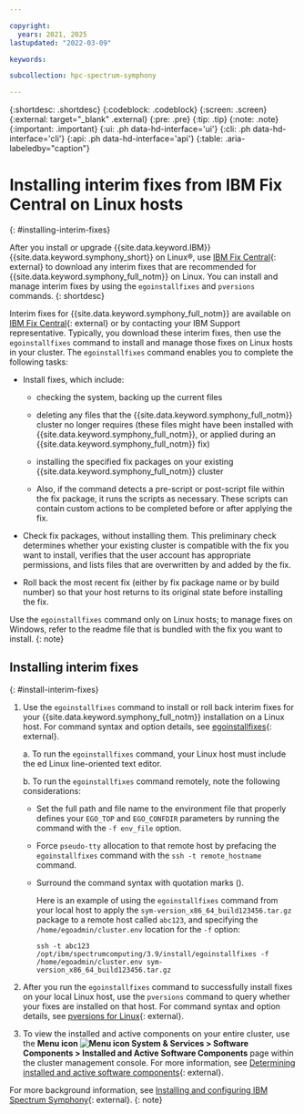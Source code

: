 ```yaml
---

copyright:
  years: 2021, 2025
lastupdated: "2022-03-09"

keywords:

subcollection: hpc-spectrum-symphony

---
```


{:shortdesc: .shortdesc}
{:codeblock: .codeblock}
{:screen: .screen}
{:external: target="_blank" .external}
{:pre: .pre}
{:tip: .tip}
{:note: .note}
{:important: .important}
{:ui: .ph data-hd-interface='ui'}
{:cli: .ph data-hd-interface='cli'}
{:api: .ph data-hd-interface='api'}
{:table: .aria-labeledby="caption"}

# Installing interim fixes from IBM Fix Central on Linux hosts
{: #installing-interim-fixes}

After you install or upgrade {{site.data.keyword.IBM}} {{site.data.keyword.symphony_short}} on Linux&reg;, use [IBM Fix Central](https://www.ibm.com/support/fixcentral/swg/selectFixes?parent=IBM%20Spectrum%20Computing&product=ibm/Other+software/IBM+Spectrum+Symphony&release=All&platform=All&function=all){: external} to download any interim fixes that are recommended for {{site.data.keyword.symphony_full_notm}} on Linux. You can install and manage interim fixes by using the ``egoinstallfixes`` and ``pversions`` commands.
{: shortdesc}

Interim fixes for {{site.data.keyword.symphony_full_notm}} are available on [IBM Fix Central](https://www.ibm.com/support/fixcentral/swg/selectFixes?parent=IBM%20Spectrum%20Computing&product=ibm/Other+software/IBM+Spectrum+Symphony&release=All&platform=All&function=all){: external} or by contacting your IBM Support representative. Typically, you download these interim fixes, then use the ``egoinstallfixes`` command to install and manage those fixes on Linux hosts in your cluster. The ``egoinstallfixes`` command enables you to complete the following tasks:

- Install fixes, which include:
    -  checking the system, backing up the current files

    -  deleting any files that the {{site.data.keyword.symphony_full_notm}} cluster no longer requires (these files might have been installed with {{site.data.keyword.symphony_full_notm}}, or applied during an {{site.data.keyword.symphony_full_notm}} fix)

    - installing the specified fix packages on your existing {{site.data.keyword.symphony_full_notm}} cluster

    - Also, if the command detects a pre-script or post-script file within the fix package, it runs the scripts as necessary. These scripts can contain custom actions to be completed before or after applying the fix.

- Check fix packages, without installing them. This preliminary check determines whether your existing cluster is compatible with the fix you want to install, verifies that the user account has appropriate permissions, and lists files that are overwritten by and added by the fix.

- Roll back the most recent fix (either by fix package name or by build number) so that your host returns to its original state before installing the fix.

Use the `egoinstallfixes` command only on Linux hosts; to manage fixes on Windows, refer to the readme file that is bundled with the fix you want to install.
{: note}

## Installing interim fixes
{: #install-interim-fixes}

1. Use the `egoinstallfixes` command to install or roll back interim fixes for your {{site.data.keyword.symphony_full_notm}} installation on a Linux host. For command syntax and option details, see [egoinstallfixes](https://www.ibm.com/docs/en/spectrum-symphony/7.3.2?topic=commands-egoinstallfixes){: external}.

    a. To run the `egoinstallfixes` command, your Linux host must include the ed Linux line-oriented text editor.

    b. To run the `egoinstallfixes` command remotely, note the following considerations:

    - Set the full path and file name to the environment file that properly defines your ``EGO_TOP`` and ``EGO_CONFDIR`` parameters by running the command with the ``-f env_file`` option.

    - Force ``pseudo-tty`` allocation to that remote host by prefacing the ``egoinstallfixes`` command with the ``ssh -t remote_hostname`` command.

    - Surround the command syntax with quotation marks ().

        Here is an example of using the ``egoinstallfixes`` command from your local host to apply the ``sym-version_x86_64_build123456.tar.gz`` package to a remote host called ``abc123``, and specifying the ``/home/egoadmin/cluster.env`` location for the ``-f`` option:

        ``ssh -t abc123 /opt/ibm/spectrumcomputing/3.9/install/egoinstallfixes -f /home/egoadmin/cluster.env sym-version_x86_64_build123456.tar.gz``

2. After you run the ``egoinstallfixes`` command to successfully install fixes on your local Linux host, use the ``pversions`` command to query whether your fixes are installed on that host. For command syntax and option details, see [pversions for Linux](https://www.ibm.com/docs/en/spectrum-symphony/7.3.2?topic=commands-pversions-linux){: external}.

3. To view the installed and active components on your entire cluster, use the **Menu icon ![Menu icon](../../icons/icon_hamburger.svg) System & Services > Software Components > Installed and Active Software Components** page within the cluster management console. For more information, see [Determining installed and active software components](https://www.ibm.com/docs/en/spectrum-symphony/7.3.2?topic=cluster-determining-installed-active-software-components){: external}.

For more background information, see [Installing and configuring IBM Spectrum Symphony](https://www.ibm.com/docs/en/spectrum-symphony/7.3.1?topic=installation-configuration){: external}.
{: note}
